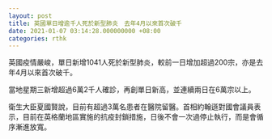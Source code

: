 ```yaml
---
layout: post
title: 英國單日增逾千人死於新型肺炎　去年4月以來首次破千
date: 2021-01-07 03:14:28.000000000 +08:00
categories: rthk
---
```


英國疫情嚴峻，單日新增1041人死於新型肺炎，較前一日增加超過200宗，亦是去年4月以來首次破千。

當地星期三新增超過6萬2千人確診，再創單日新高，並連續兩日在6萬宗以上。

衛生大臣夏國賢說，目前有超過3萬名患者在醫院留醫。首相約翰遜對國會議員表示，目前在英格蘭地區實施的抗疫封鎖措施，日後不會一次過停止執行，而是會循序漸進放寬。
